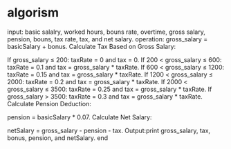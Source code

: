 # algorism
input: basic salalry, worked hours, bouns rate, overtime, gross salary, pension, bouns, tax rate, tax, and net salary.
operation: 
gross_salary = basicSalary + bonus.
Calculate Tax Based on Gross Salary:

If gross_salary ≤ 200:
taxRate = 0 and tax = 0.
If 200 < gross_salary ≤ 600:
taxRate = 0.1 and tax = gross_salary * taxRate.
If 600 < gross_salary ≤ 1200:
taxRate = 0.15 and tax = gross_salary * taxRate.
If 1200 < gross_salary ≤ 2000:
taxRate = 0.2 and tax = gross_salary * taxRate.
If 2000 < gross_salary ≤ 3500:
taxRate = 0.25 and tax = gross_salary * taxRate.
If gross_salary > 3500:
taxRate = 0.3 and tax = gross_salary * taxRate.
Calculate Pension Deduction:

pension = basicSalary * 0.07.
Calculate Net Salary:

netSalary = gross_salary - pension - tax.
Output:print gross_salary, tax, bonus, pension, and netSalary.
end
